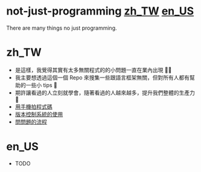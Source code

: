 # not-just-programming [zh_TW](https://github.com/PureFuncInc/not-just-programming#zh_tw) [en_US](https://github.com/PureFuncInc/not-just-programming#en_us)
There are many things no just programming.

# zh_TW
* 是這樣，我覺得其實有太多無關程式的的小問題一直在業內出現 😵‍💫
* 我主要想透過這個一個 Repo 來搜集一些跟語言框架無關，但對所有人都有幫助的一些小 tips 📝
* 期許讓看過的人立刻就學會，隨著看過的人越來越多，提升我們整體的生產力 🚀
* [用手機拍程式碼](https://github.com/PureFuncInc/not-just-programming/1/README_zh_TW.md)
* [版本控制系統的使用](https://github.com/PureFuncInc/not-just-programming/issues/2/README_zh_TW.md)
* [問問題的流程](https://github.com/PureFuncInc/not-just-programming/issues/3/README_zh_TW.md)

# en_US
* TODO
